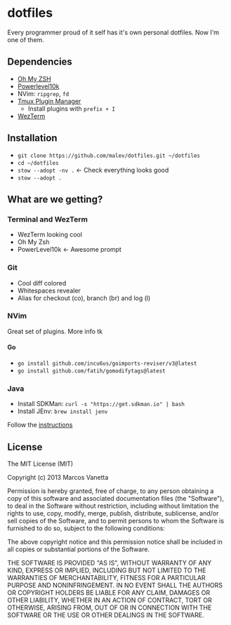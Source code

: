 # dotfiles

Every programmer proud of it self has it's own personal dotfiles. Now I'm one of them.

## Dependencies

- [Oh My ZSH](https://ohmyz.sh/)
- [Powerlevel10k](https://github.com/romkatv/powerlevel10k)
- NVim: `ripgrep`, `fd`
- [Tmux Plugin Manager](https://github.com/tmux-plugins/tpm)
  - Install plugins with `prefix + I`
- [WezTerm](https://wezfurlong.org/wezterm/index.html)

## Installation

- `git clone https://github.com/malev/dotfiles.git ~/dotfiles`
- `cd ~/dotfiles`
- `stow --adopt -nv .` <- Check everything looks good
- `stow --adopt .`

## What are we getting?

### Terminal and WezTerm

- WezTerm looking cool
- Oh My Zsh
- PowerLevel10k <- Awesome prompt

### Git

- Cool diff colored
- Whitespaces revealer
- Alias for checkout (co), branch (br) and log (l)

### NVim

Great set of plugins. More info tk

#### Go

- `go install github.com/incu6us/goimports-reviser/v3@latest`
- `go install github.com/fatih/gomodifytags@latest`

### Java

- Install SDKMan: `curl -s "https://get.sdkman.io" | bash`
- Install JEnv: `brew install jenv`

Follow the [instructions](https://medium.com/@brunoborges/manage-multiple-jdks-on-mac-os-linux-and-windows-wsl2-3a73467b685c)

## License

The MIT License (MIT)

Copyright (c) 2013 Marcos Vanetta

Permission is hereby granted, free of charge, to any person obtaining a copy of this software and associated documentation files (the "Software"), to deal in the Software without restriction, including without limitation the rights to use, copy, modify, merge, publish, distribute, sublicense, and/or sell copies of the Software, and to permit persons to whom the Software is furnished to do so, subject to the following conditions:

The above copyright notice and this permission notice shall be included in all copies or substantial portions of the Software.

THE SOFTWARE IS PROVIDED "AS IS", WITHOUT WARRANTY OF ANY KIND, EXPRESS OR IMPLIED, INCLUDING BUT NOT LIMITED TO THE WARRANTIES OF MERCHANTABILITY, FITNESS FOR A PARTICULAR PURPOSE AND NONINFRINGEMENT. IN NO EVENT SHALL THE AUTHORS OR COPYRIGHT HOLDERS BE LIABLE FOR ANY CLAIM, DAMAGES OR OTHER LIABILITY, WHETHER IN AN ACTION OF CONTRACT, TORT OR OTHERWISE, ARISING FROM, OUT OF OR IN CONNECTION WITH THE SOFTWARE OR THE USE OR OTHER DEALINGS IN THE SOFTWARE.
